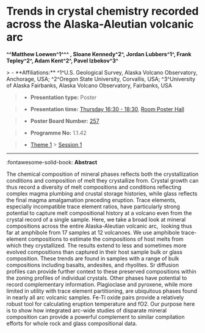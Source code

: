 # Trends in crystal chemistry recorded across the Alaska-Aleutian volcanic arc

**^^Matthew Loewen^1^^^ , Sloane Kennedy^2^, Jordan Lubbers^1^, Frank Tepley^2^, Adam Kent^2^, Pavel Izbekov^3^**

<!-- more -->> - **Affiliations:** ^1^U.S. Geological Survey, Alaska Volcano Observatory, Anchorage, USA; ^2^Oregon State University, Corvallis, USA; ^3^University of Alaska Fairbanks, Alaska Volcano Observatory, Fairbanks, USA

> - **Presentation type:** Poster

> - **Presentation time:** [Thursday 16:30 - 18:30](../sessions_comparison.md#__tabbed_3_6), [Room Poster Hall](../maps_venue.md#__tabbed_1_1)

> - **Poster Board Number:** [257](../map_poster_boards.md#thursday)

> - **Programme No:** 1.1.42

> - [Theme 1](../theme1.md) > [Session 1](../sessions/session-1-1.md)

--- 

:fontawesome-solid-book: **Abstract**

The chemical composition of mineral phases reflects both the crystallization conditions and composition of melt they crystallize from. Crystal growth can thus record a diversity of melt compositions and conditions reflecting complex magma plumbing and crustal storage histories, while glass reflects the final magma amalgamation preceding eruption. Trace elements, especially incompatible trace element ratios, have particularly strong potential to capture melt compositional history at a volcano even from the crystal record of a single sample.
Here, we take a broad look at mineral compositions across the entire Alaska-Aleutian volcanic arc,  looking thus far at amphibole from 17 samples at 12 volcanoes. We use amphibole trace-element compositions to estimate the compositions of host melts from which they crystallized. The results extend to less and sometimes more evolved compositions than captured in their host sample bulk or glass composition. These trends are found in samples with a range of bulk compositions including basalts, andesites, and rhyolites. Sr diffusion profiles can provide further context to these preserved compositions within the zoning profiles of individual crystals.
Other phases have potential to record complementary information. Plagioclase and pyroxene, while more limited in utility with trace element partitioning, are ubiquitous phases found in nearly all arc volcanic samples. Fe-Ti oxide pairs provide a relatively robust tool for calculating eruption temperature and fO2. Our purpose here is to show how integrated arc-wide studies of disparate mineral composition can provide a powerful complement to similar compilation efforts for whole rock and glass compositional data.

